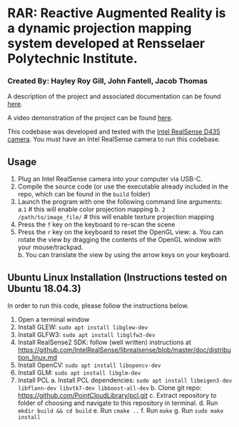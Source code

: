 # RAR: Reactive Augmented Reality is a dynamic projection mapping system developed at Rensselaer Polytechnic Institute.
### Created By: Hayley Roy Gill, John Fantell, Jacob Thomas

A description of the project and associated documentation can be found [here](https://docs.google.com/document/d/1wBSYk6mY-V3U5HuCtDWflDMBsRbJjLrnCX-JDJTwIB0/edit?usp=sharing).

A video demonstration of the project can be found [here](https://youtu.be/G3er5F2yGaY).

This codebase was developed and tested with the [Intel RealSense D435 camera](https://www.intelrealsense.com/depth-camera-d435/). You must have an Intel RealSense camera to run this codebase.

## Usage

1. Plug an Intel RealSense camera into your computer via USB-C.
2. Compile the source code (or use the executable already included in the repo, which can be found in the `build` folder)
3. Launch the program with one the following command line arguments:
	a.`1` # this will enable color projection mapping
	b. `2 /path/to/image_file/` # this will enable texture projection mapping
4. Press the `f` key on the keyboard to re-scan the scene
5. Press the `r` key on the keyboard to reset the OpenGL view:
	a. You can rotate the view by dragging the contents of the OpenGL window with your mouse/trackpad.   
	b. You can translate the view by using the arrow keys on your keyboard.

## Ubuntu Linux Installation (Instructions tested on Ubuntu 18.04.3)

In order to run this code, please follow the instructions below.

1. Open a terminal window
2. Install GLEW: `sudo apt install libglew-dev`
3. Install GLFW3: `sudo apt install libglfw3-dev`
4. Install RealSense2 SDK: follow (well written) instructions at https://github.com/IntelRealSense/librealsense/blob/master/doc/distribution_linux.md
5. Install OpenCV: `sudo apt install libopencv-dev`
6. Install GLM: `sudo apt install libglm-dev`
7. Install PCL
    a. Install PCL dependencies: `sudo apt install libeigen3-dev libflann-dev libvtk7-dev libboost-all-dev`
    b. Clone git repo: https://github.com/PointCloudLibrary/pcl.git
    c. Extract repository to folder of choosing and navigate to this repository in terminal.
    d. Run `mkdir build && cd build`
    e. Run `cmake ..`
    f. Run `make`
    g. Run `sudo make install`
